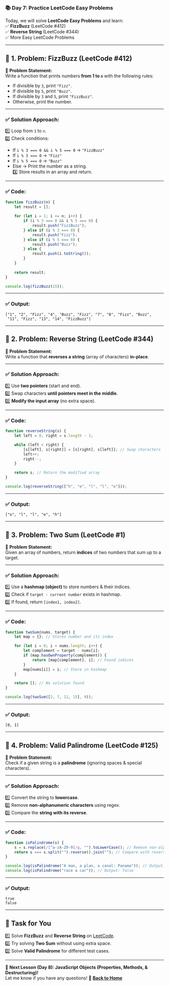 ### **📚 Day 7: Practice LeetCode Easy Problems**  
Today, we will solve **LeetCode Easy Problems** and learn:  
✅ **FizzBuzz** (LeetCode #412)  
✅ **Reverse String** (LeetCode #344)  
✅ More Easy LeetCode Problems  

---

## **🔹 1. Problem: FizzBuzz (LeetCode #412)**  
📌 **Problem Statement:**  
Write a function that prints numbers **from 1 to `n`** with the following rules:  
- If divisible by `3`, print `"Fizz"`.  
- If divisible by `5`, print `"Buzz"`.  
- If divisible by `3` and `5`, print `"FizzBuzz"`.  
- Otherwise, print the number.  

---

### **✅ Solution Approach:**  
1️⃣ Loop from `1` to `n`.  
2️⃣ Check conditions:  
   - If `i % 3 === 0 && i % 5 === 0` → `"FizzBuzz"`  
   - If `i % 3 === 0` → `"Fizz"`  
   - If `i % 5 === 0` → `"Buzz"`  
   - Else → Print the number as a string.  
3️⃣ Store results in an array and return.  

---

### **✅ Code:**
```js
function fizzBuzz(n) {
    let result = [];
    
    for (let i = 1; i <= n; i++) {
        if (i % 3 === 0 && i % 5 === 0) {
            result.push("FizzBuzz");
        } else if (i % 3 === 0) {
            result.push("Fizz");
        } else if (i % 5 === 0) {
            result.push("Buzz");
        } else {
            result.push(i.toString());
        }
    }
    
    return result;
}

console.log(fizzBuzz(15));
```

---

### **✅ Output:**
```
["1", "2", "Fizz", "4", "Buzz", "Fizz", "7", "8", "Fizz", "Buzz", 
 "11", "Fizz", "13", "14", "FizzBuzz"]
```

---

## **🔹 2. Problem: Reverse String (LeetCode #344)**  
📌 **Problem Statement:**  
Write a function that **reverses a string** (array of characters) **in-place**.  

---

### **✅ Solution Approach:**  
1️⃣ Use **two pointers** (start and end).  
2️⃣ Swap characters **until pointers meet in the middle**.  
3️⃣ **Modify the input array** (no extra space).  

---

### **✅ Code:**
```js
function reverseString(s) {
    let left = 0, right = s.length - 1;

    while (left < right) {
        [s[left], s[right]] = [s[right], s[left]]; // Swap characters
        left++;
        right--;
    }

    return s; // Return the modified array
}

console.log(reverseString(["h", "e", "l", "l", "o"]));
```

---

### **✅ Output:**
```
["o", "l", "l", "e", "h"]
```

---

## **🔹 3. Problem: Two Sum (LeetCode #1)**  
📌 **Problem Statement:**  
Given an array of numbers, return **indices** of two numbers that sum up to a target.  

---

### **✅ Solution Approach:**  
1️⃣ Use a **hashmap (object)** to store numbers & their indices.  
2️⃣ Check if `target - current number` exists in hashmap.  
3️⃣ If found, return `[index1, index2]`.  

---

### **✅ Code:**
```js
function twoSum(nums, target) {
    let map = {}; // Stores number and its index

    for (let i = 0; i < nums.length; i++) {
        let complement = target - nums[i];
        if (map.hasOwnProperty(complement)) {
            return [map[complement], i]; // Found indices
        }
        map[nums[i]] = i; // Store in hashmap
    }

    return []; // No solution found
}

console.log(twoSum([2, 7, 11, 15], 9));
```

---

### **✅ Output:**
```
[0, 1]
```

---

## **🔹 4. Problem: Valid Palindrome (LeetCode #125)**  
📌 **Problem Statement:**  
Check if a given string is a **palindrome** (ignoring spaces & special characters).  

---

### **✅ Solution Approach:**  
1️⃣ Convert the string to **lowercase**.  
2️⃣ Remove **non-alphanumeric characters** using regex.  
3️⃣ Compare the **string with its reverse**.  

---

### **✅ Code:**
```js
function isPalindrome(s) {
    s = s.replace(/[^a-zA-Z0-9]/g, "").toLowerCase(); // Remove non-alphanumeric
    return s === s.split("").reverse().join(""); // Compare with reversed string
}

console.log(isPalindrome("A man, a plan, a canal: Panama")); // Output: true
console.log(isPalindrome("race a car")); // Output: false
```

---

### **✅ Output:**
```
true
false
```

---

## **📝 Task for You**
1️⃣ Solve **FizzBuzz** and **Reverse String** on [LeetCode](https://leetcode.com/).  
2️⃣ Try solving **Two Sum** without using extra space.  
3️⃣ Solve **Valid Palindrome** for different test cases.  

---

🎯 **Next Lesson (Day 8): JavaScript Objects (Properties, Methods, & Destructuring)!**  
Let me know if you have any questions! 🚀
[**Back to Home**](../../../)